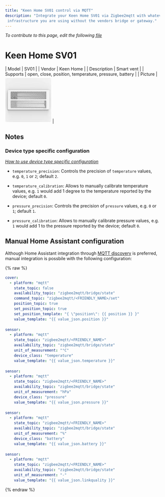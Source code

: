 ```yaml
---
title: "Keen Home SV01 control via MQTT"
description: "Integrate your Keen Home SV01 via Zigbee2mqtt with whatever smart home
 infrastructure you are using without the vendors bridge or gateway."
---
```


*To contribute to this page, edit the following
[file](https://github.com/Koenkk/zigbee2mqtt.io/blob/master/docs/devices/SV01.md)*

# Keen Home SV01

| Model | SV01  |
| Vendor  | Keen Home  |
| Description | Smart vent |
| Supports | open, close, position, temperature, pressure, battery |
| Picture | ![Keen Home SV01](../images/devices/SV01.jpg) |

## Notes


### Device type specific configuration
*[How to use device type specific configuration](../information/configuration.md)*


* `temperature_precision`: Controls the precision of `temperature` values,
e.g. `0`, `1` or `2`; default `2`.
* `temperature_calibration`: Allows to manually calibrate temperature values,
e.g. `1` would add 1 degree to the temperature reported by the device; default `0`.


* `pressure_precision`: Controls the precision of `pressure` values, e.g. `0` or `1`; default `1`.
* `pressure_calibration`: Allows to manually calibrate pressure values,
e.g. `1` would add 1 to the pressure reported by the device; default `0`.


## Manual Home Assistant configuration
Although Home Assistant integration through [MQTT discovery](../integration/home_assistant) is preferred,
manual integration is possbile with the following configuration:


{% raw %}
```yaml
cover:
  - platform: "mqtt"
    state_topic: false
    availability_topic: "zigbee2mqtt/bridge/state"
    command_topic: "zigbee2mqtt/<FRIENDLY_NAME>/set"
    position_topic: true
    set_position_topic: true
    set_position_template: "{ \"position\": {{ position }} }"
    value_template: "{{ value_json.position }}"

sensor:
  - platform: "mqtt"
    state_topic: "zigbee2mqtt/<FRIENDLY_NAME>"
    availability_topic: "zigbee2mqtt/bridge/state"
    unit_of_measurement: "°C"
    device_class: "temperature"
    value_template: "{{ value_json.temperature }}"

sensor:
  - platform: "mqtt"
    state_topic: "zigbee2mqtt/<FRIENDLY_NAME>"
    availability_topic: "zigbee2mqtt/bridge/state"
    unit_of_measurement: "hPa"
    device_class: "pressure"
    value_template: "{{ value_json.pressure }}"

sensor:
  - platform: "mqtt"
    state_topic: "zigbee2mqtt/<FRIENDLY_NAME>"
    availability_topic: "zigbee2mqtt/bridge/state"
    unit_of_measurement: "%"
    device_class: "battery"
    value_template: "{{ value_json.battery }}"

sensor:
  - platform: "mqtt"
    state_topic: "zigbee2mqtt/<FRIENDLY_NAME>"
    availability_topic: "zigbee2mqtt/bridge/state"
    unit_of_measurement: "-"
    value_template: "{{ value_json.linkquality }}"
```
{% endraw %}


